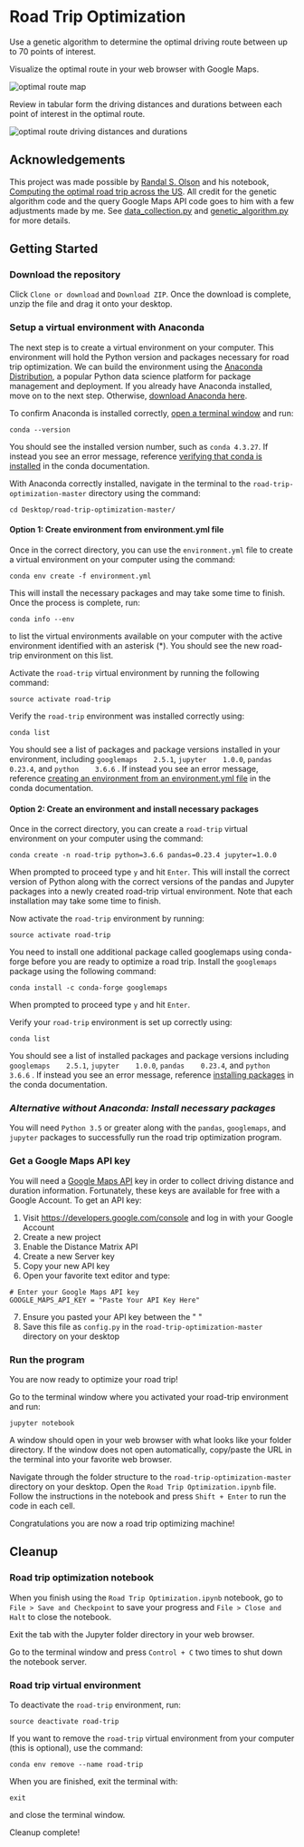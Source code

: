
# Road Trip Optimization

Use a genetic algorithm to determine the optimal driving route between up to 70 points of interest.

Visualize the optimal route in your web browser with Google Maps.

<img src="images/east_2915_f76_results_map.png" title="optimal route map">

Review in tabular form the driving distances and durations between each point of interest in the optimal route.

<img src="images/east_2915_f76_results_distance_duration.png" title="optimal route driving distances and durations">

## Acknowledgements

This project was made possible by [Randal S. Olson](http://www.randalolson.com/) and his notebook, [Computing the optimal road trip across the US](https://github.com/rhiever/Data-Analysis-and-Machine-Learning-Projects/blob/master/optimal-road-trip/Computing%20the%20optimal%20road%20trip%20across%20the%20U.S..ipynb). All credit for the genetic algorithm code and the query Google Maps API code goes to him with a few adjustments made by me. See [data_collection.py](./src/data_collection.py) and [genetic_algorithm.py](./src/genetic_algorithm.py) for more details.

## Getting Started

### Download the repository

Click  `Clone or download`  and `Download ZIP`. Once the download is complete, unzip the file and drag it onto your desktop.

### Setup a virtual environment with Anaconda

The next step is to create a virtual environment on your computer. This environment will hold the Python version and packages necessary for road trip optimization. We can build the environment using the [Anaconda Distribution](https://www.anaconda.com/what-is-anaconda/), a popular Python data science platform for package management and deployment. If you already have Anaconda installed, move on to the next step. Otherwise, [download Anaconda here](https://www.anaconda.com/download/).

To confirm Anaconda is installed correctly, [open a terminal window](http://blog.teamtreehouse.com/introduction-to-the-mac-os-x-command-line) and run:

```
conda --version
```

You should see the installed version number, such as `conda 4.3.27`. If instead you see an error message, reference [verifying that conda is installed](https://conda.io/docs/user-guide/tasks/manage-conda.html) in the conda documentation.

With Anaconda correctly installed, navigate in the terminal to the `road-trip-optimization-master` directory using the command:

```
cd Desktop/road-trip-optimization-master/
```

#### Option 1: Create environment from environment.yml file

Once in the correct directory, you can use the `environment.yml` file to create a virtual environment on your computer using the command:

```
conda env create -f environment.yml
```

This will install the necessary packages and may take some time to finish. Once the process is complete, run:

```
conda info --env
```

to list the virtual environments available on your computer with the active environment identified with an asterisk (*). You should see the new road-trip environment on this list.

Activate the `road-trip` virtual environment by running the following command:

```
source activate road-trip
```

Verify the `road-trip` environment was installed correctly using:

```
conda list
```

You should see a list of packages and package versions installed in your environment, including `googlemaps    2.5.1`, `jupyter    1.0.0`, `pandas    0.23.4`, and `python    3.6.6` . If instead you see an error message, reference [creating an environment from an environment.yml file](https://conda.io/docs/user-guide/tasks/manage-environments.html#creating-an-environment-from-an-environment-yml-file) in the conda documentation.

#### Option 2: Create an environment and install necessary packages

Once in the correct directory, you can create a `road-trip` virtual environment on your computer using the command:

```
conda create -n road-trip python=3.6.6 pandas=0.23.4 jupyter=1.0.0
```

When prompted to proceed type `y` and hit `Enter`. This will install the correct version of Python along with the correct versions of the pandas and Jupyter packages into a newly created road-trip virtual environment. Note that each installation may take some time to finish.

Now activate the `road-trip` environment by running:

```
source activate road-trip
```

You need to install one additional package called googlemaps using conda-forge before you are ready to optimize a road trip. Install the `googlemaps` package using the following command:

```
conda install -c conda-forge googlemaps
```

When prompted to proceed type `y` and hit `Enter`.

Verify your `road-trip` environment is set up correctly using:

```
conda list
```

You should see a list of installed packages and package versions including `googlemaps    2.5.1`, `jupyter    1.0.0`, `pandas    0.23.4`, and `python    3.6.6` . If instead you see an error message, reference [installing packages](https://conda.io/docs/user-guide/tasks/manage-pkgs.html#installing-packages) in the conda documentation.

### *Alternative without Anaconda: Install necessary packages*

You will need `Python 3.5` or greater along with the `pandas`, `googlemaps`, and `jupyter` packages to successfully run the road trip optimization program.

### Get a Google Maps API key

You will need a [Google Maps API](https://cloud.google.com/maps-platform/) key in order to collect driving distance and duration information. Fortunately, these keys are available for free with a Google Account. To get an API key:

1. Visit https://developers.google.com/console and log in with your Google Account
2. Create a new project
3. Enable the Distance Matrix API
4. Create a new Server key
5. Copy your new API key
6. Open your favorite text editor and type:

```
# Enter your Google Maps API key
GOOGLE_MAPS_API_KEY = "Paste Your API Key Here"
```
7. Ensure you pasted your API key between the " "
8. Save this file as `config.py` in the `road-trip-optimization-master` directory on your desktop

### Run the program

You are now ready to optimize your road trip!

Go to the terminal window where you activated your road-trip environment and run:

```
jupyter notebook
```

A window should open in your web browser with what looks like your folder directory. If the window does not open automatically, copy/paste the URL in the terminal into your favorite web browser.

Navigate through the folder structure to the `road-trip-optimization-master` directory on your desktop. Open the `Road Trip Optimization.ipynb` file. Follow the instructions in the notebook and press `Shift + Enter` to run the code in each cell.

Congratulations you are now a road trip optimizing machine!

## Cleanup

### Road trip optimization notebook

When you finish using the `Road Trip Optimization.ipynb` notebook, go to `File > Save and Checkpoint` to save your progress and `File > Close and Halt` to close the notebook.

Exit the tab with the Jupyter folder directory in your web browser.

Go to the terminal window and press `Control + C` two times to shut down the notebook server.

### Road trip virtual environment

To deactivate the `road-trip` environment, run:

```
source deactivate road-trip
```

If you want to remove the `road-trip` virtual environment from your computer (this is optional), use the command:

```
conda env remove --name road-trip
```

When you are finished, exit the terminal with:

```
exit
```

and close the terminal window.

Cleanup complete!
